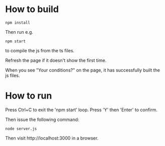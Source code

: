 # How to build

```
npm install
```

Then run e.g.

```
npm start
```

to compile the js from the ts files.

Refresh the page if it doesn't show the first time.

When you see "Your conditions?" on the page, it has successfully built the js files.

# How to run

Press Ctrl+C to exit the 'npm start' loop. Press 'Y' then 'Enter' to confirm.

Then issue the following command:

```
node server.js
```

Then visit http://localhost:3000 in a browser.
